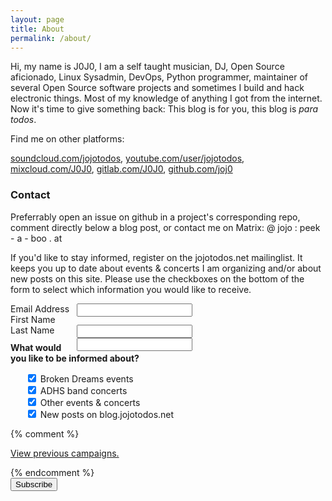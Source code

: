 ```yaml
---
layout: page
title: About
permalink: /about/
---
```


Hi, my name is J0J0, I am a self taught musician, DJ, Open Source aficionado, Linux Sysadmin, DevOps, Python programmer, maintainer of several Open Source software projects and sometimes I build and hack electronic things. Most of my knowledge of anything I got from the internet. Now it&#39;s time to give something back: This blog is for you, this blog is _para todos_.

Find me on other platforms:

[soundcloud.com/jojotodos](http://soundcloud.com/jojotodos), [youtube.com/user/jojotodos](http://youtube.com/user/jojotodos), [mixcloud.com/J0J0](http://mixcloud.com/J0J0), [gitlab.com/J0J0](http://gitlab.com/J0J0), [github.com/joj0](http://github.com/joj0)

### Contact

Preferrably open an issue on github in a project's corresponding repo, comment directly below a blog post, or contact me on Matrix: @ jojo : peek - a - boo . at

If you'd like to stay informed, register on the jojotodos.net mailinglist. It keeps you up to date about events & concerts I am organizing and/or about new posts on this site. Please use the checkboxes on the bottom of the form to select which information you would like to receive.

<!-- Begin Mailchimp Signup Form -->
<!--link href="//cdn-images.mailchimp.com/embedcode/classic-10_7.css" rel="stylesheet" type="text/css"-->
<style type="text/css">
  mc_embed_signup{
    background:#fff; clear:left; font:14px Helvetica,Arial,sans-serif;
  }
  /* Add your own Mailchimp form style overrides in your site stylesheet or in this style block.
     We recommend moving this block and the preceding CSS link to the HEAD of your HTML file. */
</style>
<div id="mc_embed_signup" style="">
  <form action="https://jojotodos.us20.list-manage.com/subscribe/post?u=a36c553b19609b25cb72fd616&amp;id=a9c8caa40d" method="post" id="mc-embedded-subscribe-form" name="mc-embedded-subscribe-form" class="validate" target="_blank" style="" novalidate>
  <div id="mc_embed_signup_scroll" style="float: left">

  <div class="mc-field-group">
    <label for="mce-EMAIL" style="">Email Address</label>
    <input type="email" value="" name="EMAIL" class="required email" id="mce-EMAIL" style="float: right;">
  </div>
  <div class="mc-field-group">
    <label for="mce-FNAME">First Name </label>
    <input type="text" value="" name="FNAME" class="" id="mce-FNAME" style="float: right;">
  </div>
  <div class="mc-field-group">
    <label for="mce-LNAME">Last Name </label>
    <input type="text" value="" name="LNAME" class="" id="mce-LNAME" style="float: right;">
  </div>

  <div class="clearfix"></div>

  <div class="mc-field-group input-group clearfix" style="margin-top: 0.8em;">
    <strong style="float: none">What would you like to be informed about? </strong>
    <ul>
      <li style="list-style: none;">
        <input type="checkbox" value="1" name="group[4635][1]" id="mce-group[4635]-4635-0" checked>
        <label for="mce-group[4635]-4635-0">Broken Dreams events</label>
      </li>
      <li style="list-style: none;">
        <input type="checkbox" value="2" name="group[4635][2]" id="mce-group[4635]-4635-1" checked>
        <label for="mce-group[4635]-4635-1">ADHS band concerts</label>
      </li>
      <li style="list-style: none;">
        <input type="checkbox" value="4" name="group[4635][4]" id="mce-group[4635]-4635-2" checked>
        <label for="mce-group[4635]-4635-2">Other events &amp; concerts</label>
      </li>
      <li style="list-style: none;">
        <input type="checkbox" value="8" name="group[4635][8]" id="mce-group[4635]-4635-3" checked>
        <label for="mce-group[4635]-4635-3">New posts on blog.jojotodos.net</label>
      </li>
    </ul>
  </div>

  {% comment %}
  <p><a href="https://us20.campaign-archive.com/home/?u=a36c553b19609b25cb72fd616&id=a9c8caa40d" title="View previous campaigns">View previous campaigns.</a></p>
  {% endcomment %}

  <div id="mce-responses" class="clear">
    <div class="response" id="mce-error-response" style="display:none"></div>
    <div class="response" id="mce-success-response" style="display:none"></div>
  </div>    <!-- real people should not fill this in and expect good things - do not remove this or risk form bot signups-->

  <div style="position: absolute; left: -5000px;" aria-hidden="true">
    <input type="text" name="b_a36c553b19609b25cb72fd616_a9c8caa40d" tabindex="-1" value=""></div>
    <div class="clear"><input type="submit" value="Subscribe" name="subscribe" id="mc-embedded-subscribe" class="button"></div>
  </div>

  </form>
</div>

<div class="clearfix"></div>

<script type='text/javascript' src='//s3.amazonaws.com/downloads.mailchimp.com/js/mc-validate.js'></script><script type='text/javascript'>(function($) {window.fnames = new Array(); window.ftypes = new Array();fnames[0]='EMAIL';ftypes[0]='email';fnames[1]='FNAME';ftypes[1]='text';fnames[2]='LNAME';ftypes[2]='text';}(jQuery));var $mcj = jQuery.noConflict(true);</script>
<!--End mc_embed_signup-->